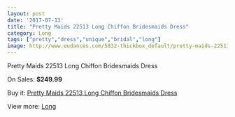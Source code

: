 ```yaml
---
layout: post
date: '2017-07-13'
title: "Pretty Maids 22513 Long Chiffon Bridesmaids Dress"
category: Long
tags: ["pretty","dress","unique","bridal","long"]
image: http://www.eudances.com/5832-thickbox_default/pretty-maids-22513-long-chiffon-bridesmaids-dress.jpg
---
```

Pretty Maids 22513 Long Chiffon Bridesmaids Dress

On Sales: **$249.99**
<a href="https://www.eudances.com/en/long/2049-pretty-maids-22513-long-chiffon-bridesmaids-dress.html"><amp-img layout="responsive" width="600" height="600" src="//www.eudances.com/5832-thickbox_default/pretty-maids-22513-long-chiffon-bridesmaids-dress.jpg" alt="Pretty Maids 22513 Long Chiffon Bridesmaids Dress 0" /></a>
<a href="https://www.eudances.com/en/long/2049-pretty-maids-22513-long-chiffon-bridesmaids-dress.html"><amp-img layout="responsive" width="600" height="600" src="//www.eudances.com/5835-thickbox_default/pretty-maids-22513-long-chiffon-bridesmaids-dress.jpg" alt="Pretty Maids 22513 Long Chiffon Bridesmaids Dress 1" /></a>
<a href="https://www.eudances.com/en/long/2049-pretty-maids-22513-long-chiffon-bridesmaids-dress.html"><amp-img layout="responsive" width="600" height="600" src="//www.eudances.com/5834-thickbox_default/pretty-maids-22513-long-chiffon-bridesmaids-dress.jpg" alt="Pretty Maids 22513 Long Chiffon Bridesmaids Dress 2" /></a>
<a href="https://www.eudances.com/en/long/2049-pretty-maids-22513-long-chiffon-bridesmaids-dress.html"><amp-img layout="responsive" width="600" height="600" src="//www.eudances.com/5833-thickbox_default/pretty-maids-22513-long-chiffon-bridesmaids-dress.jpg" alt="Pretty Maids 22513 Long Chiffon Bridesmaids Dress 3" /></a>

Buy it: [Pretty Maids 22513 Long Chiffon Bridesmaids Dress](https://www.eudances.com/en/long/2049-pretty-maids-22513-long-chiffon-bridesmaids-dress.html "Pretty Maids 22513 Long Chiffon Bridesmaids Dress")

View more: [Long](https://www.eudances.com/en/21-long "Long")